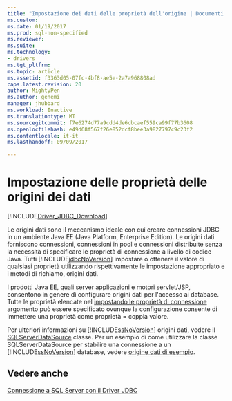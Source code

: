 ```yaml
---
title: "Impostazione dei dati delle proprietà dell'origine | Documenti Microsoft"
ms.custom: 
ms.date: 01/19/2017
ms.prod: sql-non-specified
ms.reviewer: 
ms.suite: 
ms.technology:
- drivers
ms.tgt_pltfrm: 
ms.topic: article
ms.assetid: f3363d05-07fc-4bf8-ae5e-2a7a968808ad
caps.latest.revision: 20
author: MightyPen
ms.author: genemi
manager: jhubbard
ms.workload: Inactive
ms.translationtype: MT
ms.sourcegitcommit: f7e6274d77a9cdd4de6cbcaef559ca99f77b3608
ms.openlocfilehash: e49d68f567f26e852dcf8bee3a9827797c9c23f2
ms.contentlocale: it-it
ms.lasthandoff: 09/09/2017

---
```

# <a name="setting-the-data-source-properties"></a>Impostazione delle proprietà delle origini dei dati
[!INCLUDE[Driver_JDBC_Download](../../includes/driver_jdbc_download.md)]

  Le origini dati sono il meccanismo ideale con cui creare connessioni JDBC in un ambiente Java EE (Java Platform, Enterprise Edition). Le origini dati forniscono connessioni, connessioni in pool e connessioni distribuite senza la necessità di specificare le proprietà di connessione a livello di codice Java. Tutti [!INCLUDE[jdbcNoVersion](../../includes/jdbcnoversion_md.md)] impostare o ottenere il valore di qualsiasi proprietà utilizzando rispettivamente le impostazione appropriato e i metodi di richiamo, origini dati.  
  
 I prodotti Java EE, quali server applicazioni e motori servlet/JSP, consentono in genere di configurare origini dati per l'accesso ai database. Tutte le proprietà elencate nel [impostando le proprietà di connessione](../../connect/jdbc/setting-the-connection-properties.md) argomento può essere specificato ovunque la configurazione consente di immettere una proprietà come proprietà = coppia valore.  
  
 Per ulteriori informazioni su [!INCLUDE[ssNoVersion](../../includes/ssnoversion_md.md)] origini dati, vedere il [SQLServerDataSource](../../connect/jdbc/reference/sqlserverdatasource-class.md) classe. Per un esempio di come utilizzare la classe SQLServerDataSource per stabilire una connessione a un [!INCLUDE[ssNoVersion](../../includes/ssnoversion_md.md)] database, vedere [origine dati di esempio](../../connect/jdbc/data-source-sample.md).  
  
## <a name="see-also"></a>Vedere anche  
 [Connessione a SQL Server con il Driver JDBC](../../connect/jdbc/connecting-to-sql-server-with-the-jdbc-driver.md)  
  
  

